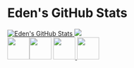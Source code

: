 <!--
**dacozai/dacozai** is a ✨ _special_ ✨ repository because its `README.md` (this file) appears on your GitHub profile.

Here are some ideas to get you started:

- 🔭 I’m currently working on ...
- 🌱 I’m currently learning ...
- 👯 I’m looking to collaborate on ...
- 🤔 I’m looking for help with ...
- 💬 Ask me about ...
- 📫 How to reach me: ...
- 😄 Pronouns: ...
- ⚡ Fun fact: ...
-->

# Eden's GitHub Stats

<div>
<a href="https://github.com/dacozai/dacozai">
  <img src="https://github-readme-stats.vercel.app/api?username=dacozai&show_icons=true&line_height=27&isFork=true&count_private=true&theme=blueberry" alt="Eden's GitHub Stats" />
</a>
<a href="https://github.com/dacozai/dacozai">
  <img src="https://github-readme-stats.vercel.app/api/top-langs/?username=dacozai&hide=java,html,css,tex,jupyter%20notebook&title_color=ffffff&text_color=c9cacc&icon_color=2bbc8a&bg_color=1d1f21&langs_count=3" />
</a>
</div>
<div>
  <a>
    <img height=50 src="https://cdn.jsdelivr.net/gh/devicons/devicon/icons/go/go-original.svg"/><img height=50/><img height=50 src="https://cdn.jsdelivr.net/gh/devicons/devicon/icons/github/github-original.svg"/>
  </a>
  <a href="https://medium.com/@dacozai">
    <img height="50" src="https://cdn4.iconfinder.com/data/icons/social-media-rounded-corners/512/Medium_rounded_cr-306.png"/>
  </a>
  <a href="https://www.linkedin.com/in/eden-chen/">
    <img height="50" src="https://cdn2.iconfinder.com/data/icons/social-icon-3/512/social_style_3_in-306.png"/>
  </a>
</div>



<!-- Resources -->
<!-- Icons: https://simpleicons.org/ -->
<!-- GitHub Stats: https://github.com/anuraghazra/github-readme-stats -->
<!-- Emojis: https://emojipedia.org/emoji/ -->
<!-- HTML Emojis: https://www.fileformat.info/index.htm -->
<!-- Shields: https://shields.io/ -->
<!-- Awesome GitHub Profile README: https://github.com/abhisheknaiidu/awesome-github-profile-readme -->
